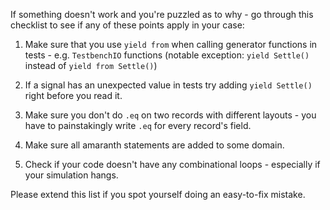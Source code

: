 If something doesn't work and you're puzzled as to why - go through this checklist to see if any of these points apply in your case:

1. Make sure that you use `yield from` when calling generator functions in tests - e.g. `TestbenchIO` functions (notable exception: `yield Settle()` instead of `yield from Settle()`)

2. If a signal has an unexpected value in tests try adding `yield Settle()` right before you read it.

3. Make sure you don't do `.eq` on two records with different layouts - you have to painstakingly write `.eq` for every record's field.

4. Make sure all amaranth statements are added to some domain.

5. Check if your code doesn't have any combinational loops - especially if your simulation hangs.

Please extend this list if you spot yourself doing an easy-to-fix mistake.